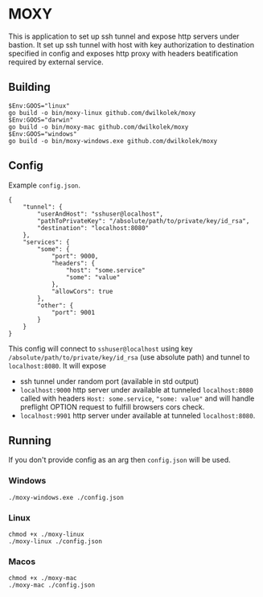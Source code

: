 # MOXY
This is application to set up ssh tunnel and expose http servers under bastion.
It set up ssh tunnel with host with key authorization to destination specified in config and exposes http proxy with headers beatification required by external service.

## Building
```
$Env:GOOS="linux"
go build -o bin/moxy-linux github.com/dwilkolek/moxy
$Env:GOOS="darwin"
go build -o bin/moxy-mac github.com/dwilkolek/moxy 
$Env:GOOS="windows"
go build -o bin/moxy-windows.exe github.com/dwilkolek/moxy 
```

## Config
Example `config.json`.
```
{
    "tunnel": {
        "userAndHost": "sshuser@localhost",
        "pathToPrivateKey": "/absolute/path/to/private/key/id_rsa",
        "destination": "localhost:8080"
    },
    "services": {
        "some": {
            "port": 9000,
            "headers": {
                "host": "some.service"
                "some": "value"
            },
            "allowCors": true
        },
        "other": {
            "port": 9001
        }
    }
}
```
This config will connect to `sshuser@localhost` using key `/absolute/path/to/private/key/id_rsa` (use absolute path) and tunnel to `localhost:8080`.
It will expose 
- ssh tunnel under random port (available in std output)
- `localhost:9000` http server under available at tunneled `localhost:8080` called with headers `Host: some.service`, `"some: value"` and will handle preflight OPTION request to fulfill browsers cors check.
- `localhost:9901` http server under available at tunneled `localhost:8080`.


## Running
If you don't provide config as an arg then `config.json` will be used.

### Windows
```
./moxy-windows.exe ./config.json
```
### Linux
```
chmod +x ./moxy-linux
./moxy-linux ./config.json
```
### Macos
```
chmod +x ./moxy-mac
./moxy-mac ./config.json
```
